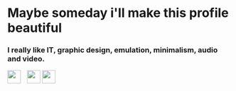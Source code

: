 <h1>Maybe someday i'll make this profile beautiful</h1>

<h3>I really like IT, graphic design, emulation, minimalism, audio and video.</h3>


<a href="https://discords.com/bio/p/70piy"><img src="https://dw-iconusers.flaticon.com/8333/8333928/1625589883300.svg?token=exp=1625590916~hmac=11812ad09c24172864487fa410390842" width="30px" style="width: 30px;margin-right: 10px;" /></a>
<a href="https://www.reddit.com/user/70piY"><img src="https://dw-iconusers.flaticon.com/8333/8333928/1625590012767.svg?token=exp=1625590916~hmac=2f3baac3e8c2600ec3b527a9796ed928" width="30px" /></a>
<a href="https://www.youtube.com/channel/UCgf4xeWmuWR6c9cODmPQVKw"><img src="https://dw-iconusers.flaticon.com/8333/8333928/1625590741937.svg?token=exp=1625591622~hmac=8b1ac77de863207c74eb4e6ad645c3fa" width="30px" /></a>
